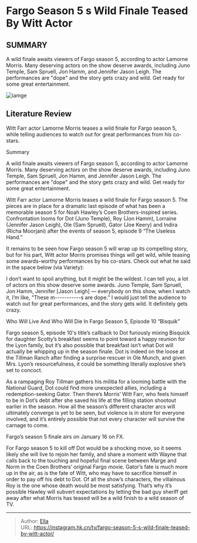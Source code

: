 # Fargo Season 5 s Wild Finale Teased By Witt Actor


## SUMMARY 



  A wild finale awaits viewers of Fargo season 5, according to actor Lamorne Morris.   Many deserving actors on the show deserve awards, including Juno Temple, Sam Spruell, Jon Hamm, and Jennifer Jason Leigh.   The performances are &#34;dope&#34; and the story gets crazy and wild. Get ready for some great entertainment.  

![iamge](https://static1.srcdn.com/wordpress/wp-content/uploads/2024/01/lamorne-morris-as-witt-farr-in-fargo-season-5.jpg)

## Literature Review
Witt Farr actor Lamorne Morris teases a wild finale for Fargo season 5, while telling audiences to watch out for great performances from his co-stars.





Summary

  A wild finale awaits viewers of Fargo season 5, according to actor Lamorne Morris.   Many deserving actors on the show deserve awards, including Juno Temple, Sam Spruell, Jon Hamm, and Jennifer Jason Leigh.   The performances are &#34;dope&#34; and the story gets crazy and wild. Get ready for some great entertainment.  







Witt Farr actor Lamorne Morris teases a wild finale for Fargo season 5. The pieces are in place for a dramatic last episode of what has been a memorable season 5 for Noah Hawley’s Coen Brothers-inspired series. Confrontation looms for Dot (Juno Temple), Roy (Jon Hamm), Lorraine (Jennifer Jason Leigh), Ole (Sam Spruell), Gator (Joe Keery) and Indira (Richa Moorjani) after the events of season 5, episode 9 “The Useless Hand.”

It remains to be seen how Fargo season 5 will wrap up its compelling story, but for his part, Witt actor Morris promises things will get wild, while teasing some awards-worthy performances by his co-stars. Check out what he said in the space below (via Variety):


I don’t want to spoil anything, but it might be the wildest. I can tell you, a lot of actors on this show deserve some awards. Juno Temple, Sam Spruell, Jon Hamm, Jennifer [Jason Leigh] — everybody on this show, when I watch it, I’m like, “These m-----------s are dope.” I would just tell the audience to watch out for great performances, and the story gets wild. It definitely gets crazy.






 Who Will Live And Who Will Die In Fargo Season 5, Episode 10 “Bisquik” 
          

Fargo season 5, episode 10&#39;s title’s callback to Dot furiously mixing Bisquick for daughter Scotty’s breakfast seems to point toward a happy reunion for the Lyon family, but it’s also possible that breakfast isn’t what Dot will actually be whipping up in the season finale. Dot is indeed on the loose at the Tillman Ranch after finding a surprise rescuer in Ole Munch, and given Mrs. Lyon’s resourcefulness, it could be something literally explosive she’s set to concoct.

As a rampaging Roy Tillman gathers his militia for a looming battle with the National Guard, Dot could find more unexpected allies, including a redemption-seeking Gator. Then there’s Morris’ Witt Farr, who feels himself to be in Dot’s debt after she saved his life at the filling station shootout earlier in the season. How all the season’s different character arcs will ultimately converge is yet to be seen, but violence is in store for everyone involved, and it’s entirely possible that not every character will survive the carnage to come.






Fargo’s season 5 finale airs on January 16 on FX.




For Fargo season 5 to kill off Dot would be a shocking move, so it seems likely she will live to rejoin her family, and share a moment with Wayne that calls back to the touching and hopeful final scene between Marge and Norm in the Coen Brothers’ original Fargo movie. Gator’s fate is much more up in the air, as is the fate of Witt, who may have to sacrifice himself in order to pay off his debt to Dot. Of all the show’s characters, the villainous Roy is the one whose death would be most satisfying. That’s why it’s possible Hawley will subvert expectations by letting the bad guy sheriff get away after what Morris has teased will be a wild finish to a wild season of TV.



---

> Author: [Ella](https://instagram.hk.cn/)  
> URL: https://instagram.hk.cn/tv/fargo-season-5-s-wild-finale-teased-by-witt-actor/  

